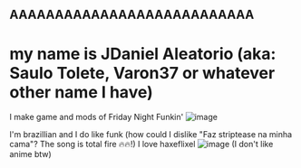 ## AAAAAAAAAAAAAAAAAAAAAAAAAAA

# my name is JDaniel Aleatorio (aka: Saulo Tolete, Varon37 or whatever other name I have)

I make game and mods of Friday Night Funkin'
![image](https://github.com/user-attachments/assets/5330d801-322b-4c3a-a215-43f6641863b9)

I'm brazillian and I do like funk (how could I dislike "Faz striptease na minha cama"? The song is total fire 🔥🔥!)
I love haxeflixel
![image](https://github.com/user-attachments/assets/d3dc99e6-ecfc-44f9-a325-3db93d93fd72) (I don't like anime btw)
